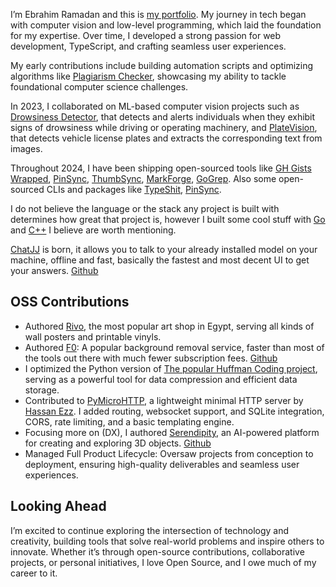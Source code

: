 <!-- ![Ebrahim Ramadan](https://avatars.githubusercontent.com/u/65041082) -->

I’m Ebrahim Ramadan and this is [my portfolio](https://ebrahim-ramadan.vercel.app/). My journey in tech began with computer vision and low-level programming, which laid the foundation for my expertise. Over time, I developed a strong passion for web development, TypeScript, and crafting seamless user experiences.

My early contributions include building automation scripts and optimizing algorithms like [Plagiarism Checker](https://github.com/Ebrahim-Ramadan/Express-React-PlagiarismCheck.02), showcasing my ability to tackle foundational computer science challenges.

In 2023, I collaborated on ML-based computer vision projects such as [Drowsiness Detector](https://github.com/Ebrahim-Ramadan/Drowsiness_Detector), that detects and alerts individuals when they exhibit signs of drowsiness while driving or operating machinery, and [PlateVision](https://github.com/Ebrahim-Ramadan/PlateVision), that detects vehicle license plates and extracts the corresponding text from images.

Throughout 2024, I have been shipping open-sourced tools like [GH Gists Wrapped](https://github.com/Ebrahim-Ramadan/gh-gists-unwrapped), [PinSync](https://github.com/Ebrahim-Ramadan/PinSync), [ThumbSync](https://github.com/Ebrahim-Ramadan/ThumbSync), [MarkForge](https://github.com/Ebrahim-Ramadan/MarkForge-md-compiler), [GoGrep](https://github.com/Ebrahim-Ramadan/GoGrep). Also some open-sourced CLIs and packages like [TypeShit](https://typeshit-tool.vercel.app/), [PinSync](https://github.com/Ebrahim-Ramadan/PinSync).

I do not believe the language or the stack any project is built with determines how great that project is, however I built some cool stuff with [Go](https://github.com/Ebrahim-Ramadan?tab=repositories&language=go) and [C++](https://github.com/Ebrahim-Ramadan?tab=repositories&language=c%2B%2B) I believe are worth mentioning.

[ChatJJ](https://chat-jj.vercel.app) is born, it allows you to talk to your already installed model on your machine, offline and fast, basically the fastest and most decent UI to get your answers. [Github](https://github.com/Ebrahim-Ramadan/vite-pwa-chatjj)

## OSS Contributions

- Authored [Rivo](https://rivo.gallery), the most popular art shop in Egypt, serving all kinds of wall posters and printable vinyls.
- Authored [F0](https://f0-the-millio-dollar-project.vercel.app/): A popular background removal service, faster than most of the tools out there with much fewer subscription fees. [Github](https://github.com/Ebrahim-Ramadan/F0)
- I optimized the Python version of [The popular Huffman Coding project](https://github.com/Ebrahim-Ramadan/huffman-coding-python-optimized), serving as a powerful tool for data compression and efficient data storage.
- Contributed to [PyMicroHTTP](https://github.com/Ebrahim-Ramadan/PyMicroHTTP-CORS-websocket-and-db-supported-and-more), a lightweight minimal HTTP server by [Hassan Ezz](https://github.com/hasssanezzz). I added routing, websocket support, and SQLite integration, CORS, rate limiting, and a basic templating engine.
- Focusing more on (DX), I authored [Serendipity](https://serendipity-ai.vercel.app/), an AI-powered platform for creating and exploring 3D objects. [Github](https://github.com/Ebrahim-Ramadan/serendipity-3d)
- Managed Full Product Lifecycle: Oversaw projects from conception to deployment, ensuring high-quality deliverables and seamless user experiences.

## Looking Ahead

I’m excited to continue exploring the intersection of technology and creativity, building tools that solve real-world problems and inspire others to innovate. Whether it’s through open-source contributions, collaborative projects, or personal initiatives, I love Open Source, and I owe much of my career to it.
